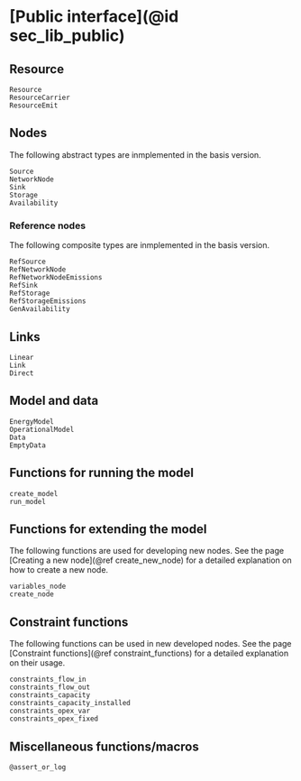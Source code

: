 # [Public interface](@id sec_lib_public)

## Resource

```@docs
Resource
ResourceCarrier
ResourceEmit
```

## Nodes

The following abstract types are inmplemented in the basis version.

```@docs
Source
NetworkNode
Sink
Storage
Availability
```

### Reference nodes

The following composite types are inmplemented in the basis version.

```@docs
RefSource
RefNetworkNode
RefNetworkNodeEmissions
RefSink
RefStorage
RefStorageEmissions
GenAvailability
```

## Links

```@docs
Linear
Link
Direct
```

## Model and data

```@docs
EnergyModel
OperationalModel
Data
EmptyData
```

## Functions for running the model

```@docs
create_model
run_model
```

## Functions for extending the model

The following functions are used for developing new nodes.
See the page [Creating a new node](@ref create_new_node) for a detailed explanation on how to create a new node.

```@docs
variables_node
create_node
```

## Constraint functions

The following functions can be used in new developed nodes.
See the page [Constraint functions](@ref constraint_functions) for a detailed explanation on their usage.

```@docs
constraints_flow_in
constraints_flow_out
constraints_capacity
constraints_capacity_installed
constraints_opex_var
constraints_opex_fixed
```

## Miscellaneous functions/macros

```@docs
@assert_or_log
```
